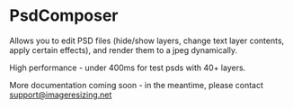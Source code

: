 # PsdComposer

Allows you to edit PSD files (hide/show layers, change text layer contents, apply certain effects), and render them to a jpeg dynamically.

High performance - under 400ms for test psds with 40+ layers.

More documentation coming soon - in the meantime, please contact support@imageresizing.net 